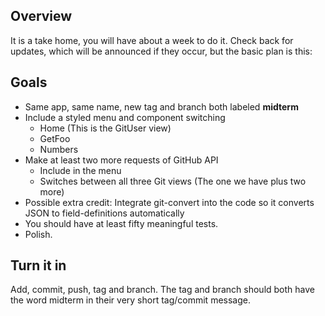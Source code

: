 ## Overview

It is a take home, you will have about a week to do it. Check back for updates, which will be announced if they occur, but the basic plan is this:

## Goals

- Same app, same name, new tag and branch both labeled **midterm**
- Include a styled menu and component switching
  - Home (This is the GitUser view)
  - GetFoo
  - Numbers
- Make at least two more requests of GitHub API
  - Include in the menu
  - Switches between all three Git views (The one we have plus two more)
- Possible extra credit: Integrate git-convert into the code so it converts JSON to field-definitions automatically
- You should have at least fifty meaningful tests.
- Polish.

## Turn it in

Add, commit, push, tag and branch. The tag and branch should both have the word midterm in their very short tag/commit message.
